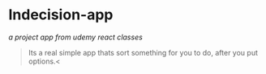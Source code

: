 # Indecision-app
*a project app from udemy react classes*
> Its a real simple app thats sort something for you to do, after you put options.<
